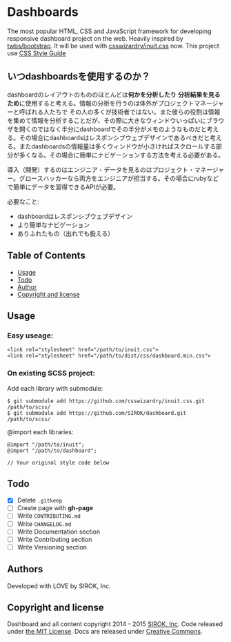 Dashboards
==========

The most popular HTML, CSS and JavaScript framework for developing responsive dashboard project on the web. Heavily inspired by [twbs/bootstrap](https://github.com/twbs/bootstrap). It will be used with  [csswizardry/inuit.css](https://github.com/csswizardry/inuit.css/) now. This project use [CSS Style Guide](http://cssguidelin.es/)

## いつdashboardsを使用するのか？

dashboardのレイアウトのもののほとんどは**何かを分析したり** **分析結果を見るため**に使用すると考える。情報の分析を行うのは体外がプロジェクトマネージャーと呼ばれる人たちで
その人の多くが技術者ではない。また彼らの役割は情報を集めて情報を分析することだが、その際に大きなウィンドウいっぱいにブラウザを開くのではなく半分にdashboardでその半分がメモのようなものだと考える。その場合にdashboardsはレスポンシブウェブデザインであるべきだと考える。またdashboardsの情報量は多くウィンドウが小さければスクロールする部分が多くなる。その場合に簡単にナビゲーションする方法を考える必要がある。

導入（開発）するのはエンジニア・データを見るのはプロジェクト・マネージャー。グロースハッカーなら両方をエンジニアが担当する。その場合にrubyなどで簡単にデータを習得できるAPIが必要。

必要なこと:

- dashboardはレスポンシブウェブデザイン
- より簡単なナビゲーション
- ありふれたもの（出れでも扱える）

## Table of Contents

- [Usage](#usage)
- [Todo](#todo)
- [Author](#author)
- [Copyright and license](#copyright-and-license)

## Usage

### Easy useage:

    <link rel="stylesheet" href="/path/to/inuit.css">
    <link rel="stylesheet" href="/path/to/dist/css/dashboard.min.css">

### On existing SCSS project:

Add each library with submodule:

    $ git submodule add https://github.com/csswizardry/inuit.css.git /path/to/scss/
    $ git submodule add https://github.com/SIROK/dashboard.git /path/to/scss/

@import each libraries:

    @import "/path/to/inuit";
    @import "/path/to/dashboard";

    // Your original style code below


## Todo

- [x] Delete `.gitkeep`
- [ ] Create page with **gh-page**
- [ ] Write `CONTRIBUTING.md`
- [ ] Write `CHANGELOG.md`
- [ ] Write Documentation section
- [ ] Write Contributing section
- [ ] Write Versioning section

## Authors

Developed with LOVE by SIROK, Inc.

## Copyright and license

Dashboard and all content copyright 2014 - 2015 [SIROK, Inc](http://sirok.co.jp/). Code released under [the MIT License](LICENSE). Docs are released under [Creative Commons](http://creativecommons.org/licenses/by-nc/4.0/).
